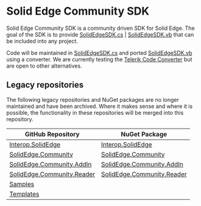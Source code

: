 # Solid Edge Community SDK
Solid Edge Community SDK is a community driven SDK for Solid Edge. The goal of the SDK is to provide [SolidEdgeSDK.cs](https://github.com/SolidEdgeCommunity/SDK/blob/master/src/SolidEdgeSDK.cs) | [SolidEdgeSDK.vb](https://github.com/SolidEdgeCommunity/SDK/blob/master/src/SolidEdgeSDK.vb) that can be included into any project.

Code will be maintained in [SolidEdgeSDK.cs](https://github.com/SolidEdgeCommunity/SDK/blob/master/src/SolidEdgeSDK.cs) and ported [SolidEdgeSDK.vb](https://github.com/SolidEdgeCommunity/SDK/blob/master/src/SolidEdgeSDK.vb) using a converter. We are currently testing the [Telerik Code Converter](https://converter.telerik.com) but are open to other alternatives.

## Legacy repositories
The following legacy repositories and NuGet packages are no longer maintained and have been archived. Where it makes sense and where it is possible, the functionality in these repositories will be merged into this repository.

| GitHub Repository  | NuGet Package |
| ------------- | ------------- |
| [Interop.SolidEdge](https://github.com/SolidEdgeCommunity/Interop.SolidEdge) | [Interop.SolidEdge](https://www.nuget.org/packages/Interop.SolidEdge)  |
| [SolidEdge.Community](https://github.com/SolidEdgeCommunity/SolidEdge.Community) | [SolidEdge.Community](https://www.nuget.org/packages/SolidEdge.Community) |
| [SolidEdge.Community.AddIn](https://github.com/SolidEdgeCommunity/SolidEdge.Community.AddIn) | [SolidEdge.Community.AddIn](https://www.nuget.org/packages/SolidEdge.Community.AddIn) |
| [SolidEdge.Community.Reader](https://github.com/SolidEdgeCommunity/SolidEdge.Community.Reader) | [SolidEdge.Community.Reader](https://www.nuget.org/packages/SolidEdge.Community.Reader) |
| [Samples](https://github.com/SolidEdgeCommunity/Samples) | |
| [Templates](https://github.com/SolidEdgeCommunity/Templates) | |
